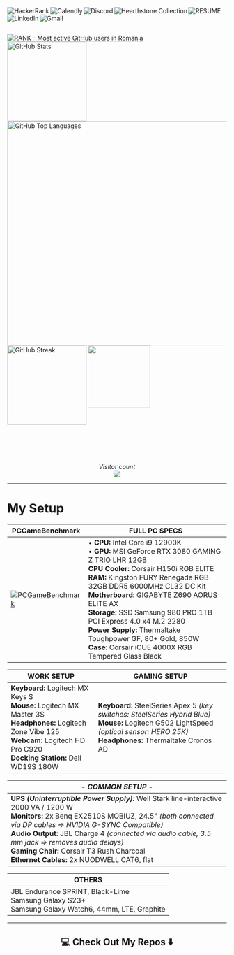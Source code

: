 <!-- Username = RomulusMirauta -->

<!-- https://shields.io/badges -->



<a href="https://www.hackerrank.com/profile/RomulusMirauta">
	<img align="left"
		src="https://img.shields.io/badge/-Hackerrank-2EC866?style=for-the-badge&logo=HackerRank&logoColor=white" 
		alt="HackerRank" />
</a>


<a href="https://calendly.com/romulus-mirauta/1-hour-meeting">
	<img align="left"
		src="https://img.shields.io/badge/Calendly-%23006BFF.svg?style=for-the-badge&logo=Calendly&logoColor=white"
		alt="Calendly" />
</a>


<a href="https://discord.com/users/171948220111388672">
	<img align="left"
		src="https://img.shields.io/badge/Discord-%235865F2.svg?style=for-the-badge&logo=discord&logoColor=white" 
		alt="Discord" />
</a>


<a href="https://hsreplay.net/collection/2/54480468/">
	<img align="left"
		src="https://img.shields.io/badge/Hearthstone-%23FA830D.svg?style=for-the-badge&logo=hearthstone-collection&logoColor=white" 
		alt="Hearthstone Collection" />
</a>


<a href="https://docs.google.com/document/d/1b2vt_GqHarnpi5ee7XQQPeUnvB5h7ksj43ciZZqfpwE/">
	<img align="left"
		src="https://img.shields.io/badge/_CV_-CV1?style=for-the-badge&color=silver"
		alt="RESUME" />
</a>


<a href="https://www.linkedin.com/in/romulus-mirauta/">
	<img align="left"
		src="https://img.shields.io/badge/linkedin-%230077B5.svg?style=for-the-badge&logo=linkedin&logoColor=white" 
		alt="LinkedIn" />
</a>


<a href="mailto:romulus.mirauta1@gmail.com">
	<img align="left"
		src="https://img.shields.io/badge/Gmail-D14836?style=for-the-badge&logo=gmail&logoColor=white" 
		alt="Gmail" />
</a>



<br><br>



<a href="https://user-badge.committers.top/romania/RomulusMirauta">
	<img align="center"
		src="https://user-badge.committers.top/romania/RomulusMirauta.svg" 
		alt="RANK - Most active GitHub users in Romania" />
</a>


<br>


<a href="#">
	<img align="left" height=182
		src="https://github-readme-stats.vercel.app/api?username=RomulusMirauta&theme=dark&show_icons=true&hide_border=false&count_private=true&cache_seconds=43200&custom_title=My&nbsp;GitHub&nbsp;Stats&card_width=460"
		alt="GitHub Stats" />
</a>


<a href="https://gh-stats-gen.vercel.app/">
	<img align="right" height=513
		src="https://github-readme-stats.vercel.app/api/top-langs/?username=RomulusMirauta&theme=dark&show_icons=true&hide_border=false&layout=pie&cache_seconds=43200&&langs_count=20&card_width=290"
		alt="GitHub Top Languages" />
</a>



<a href="#">
	<img align="left" height=182
		src="https://github-readme-streak-stats.herokuapp.com/?user=RomulusMirauta&theme=dark&hide_border=false&cache_seconds=43200&card_width=460"
		alt="GitHub Streak" />
</a>


<a href="#">
	<img align="left" height=143
		src="https://github-profile-trophy.vercel.app/?username=RomulusMirauta&theme=darkhub&no-frame=false&title=Repositories,Followers,Commits&column=-1" />
</a>


<br><br><br><br><br><br><br><br><br><br><br><br><br><br><br><br><br><br><br><br><br><br><br><br>


<p align="center">
	<i>Visitor count</i><br>
	<img src="https://profile-counter.glitch.me/RomulusMirauta/count.svg" />
</p>



<hr>



# My Setup



| PCGameBenchmark | FULL PC SPECS |
| ----- | --- |
| [![PCGameBenchmark](https://www.pcgamebenchmark.com/signature/intel-core-i9-12900k/32gb/nvidia-geforce-rtx-3080/twitch.png)](https://www.pcgamebenchmark.com/ratemypc?cpu=intel-core-i9-12900k&memory=32gb&gpu=nvidia-geforce-rtx-3080&platform=windows) | • **CPU:** Intel Core i9 12900K <br> • **GPU:** MSI GeForce RTX 3080 GAMING Z TRIO LHR 12GB <br> **CPU Cooler:** Corsair H150i RGB ELITE <br> **RAM:** Kingston FURY Renegade RGB 32GB DDR5 6000MHz CL32 DC Kit <br> **Motherboard:** GIGABYTE Z690 AORUS ELITE AX <br> **Storage:** SSD Samsung 980 PRO 1TB PCI Express 4.0 x4 M.2 2280 <br> **Power Supply:** Thermaltake Toughpower GF, 80+ Gold, 850W <br> **Case:** Corsair iCUE 4000X RGB Tempered Glass Black |





<!--

<hr>

| WORK | *- COMMON -* | GAMING |
| ----- | --- | --- |
| **Keyboard:** Logitech MX Keys S <br> **Mouse:** Logitech MX Master 3S <br> **Headphones:** Logitech Zone Vibe 125 <br> **Webcam:** Logitech HD Pro C920 <br> **Docking Station:** Dell WD19S 180W | **UPS** ***(Uninterruptible Power Supply):*** Well Stark line-interactive 2000 VA / 1200 W <br> **Monitors:** 2x Benq EX2510S MOBIUZ, 24.5" *(both connected via DP cables => NVIDIA G-SYNC Compatible)* <br> **Audio Output:** JBL Charge 4 *(connected via audio cable, 3.5 mm jack => removes audio delays)* <br> **Gaming Chair:** Corsair T3 Rush Charcoal <br> **Ethernet Cables:** 2x NUODWELL CAT6, flat | **Keyboard:** SteelSeries Apex 5 *(key switches: SteelSeries Hybrid Blue)* <br> **Mouse:** Logitech G502 LightSpeed *(optical sensor: HERO 25K)* <br> **Headphones:** Thermaltake Cronos AD |

-->




<!--

| WORK |
| ----- |
| **Keyboard:** Logitech MX Keys S <br> **Mouse:** Logitech MX Master 3S <br> **Headphones:** Logitech Zone Vibe 125 <br> **Webcam:** Logitech HD Pro C920 <br> **Docking Station:** Dell WD19S 180W | 

| *- COMMON -* |
| ----- |
| **UPS** ***(Uninterruptible Power Supply):*** Well Stark line-interactive 2000 VA / 1200 W <br> **Monitors:** 2x Benq EX2510S MOBIUZ, 24.5" *(both connected via DP cables => NVIDIA G-SYNC Compatible)* <br> **Audio Output:** JBL Charge 4 *(connected via audio cable, 3.5 mm jack => removes audio delays)* <br> **Gaming Chair:** Corsair T3 Rush Charcoal <br> **Ethernet Cables:** 2x NUODWELL CAT6, flat |

| GAMING |
| ----- |
| **Keyboard:** SteelSeries Apex 5 *(key switches: SteelSeries Hybrid Blue)* <br> **Mouse:** Logitech G502 LightSpeed *(optical sensor: HERO 25K)* <br> **Headphones:** Thermaltake Cronos AD |

-->




| WORK SETUP | GAMING SETUP |
| ----- | --- |
| **Keyboard:** Logitech MX Keys S <br> **Mouse:** Logitech MX Master 3S <br> **Headphones:** Logitech Zone Vibe 125 <br> **Webcam:** Logitech HD Pro C920 <br> **Docking Station:** Dell WD19S 180W | **Keyboard:** SteelSeries Apex 5 *(key switches: SteelSeries Hybrid Blue)* <br> **Mouse:** Logitech G502 LightSpeed *(optical sensor: HERO 25K)* <br> **Headphones:** Thermaltake Cronos AD |


| *- COMMON SETUP -* |
| ----- |
| **UPS** ***(Uninterruptible Power Supply):*** Well Stark line-interactive 2000 VA / 1200 W <br> **Monitors:** 2x Benq EX2510S MOBIUZ, 24.5" *(both connected via DP cables => NVIDIA G-SYNC Compatible)* <br> **Audio Output:** JBL Charge 4 *(connected via audio cable, 3.5 mm jack => removes audio delays)* <br> **Gaming Chair:** Corsair T3 Rush Charcoal <br> **Ethernet Cables:** 2x NUODWELL CAT6, flat |



| OTHERS |
| ----- |
|  JBL Endurance SPRINT, Black-Lime <br> Samsung Galaxy S23+ <br> Samsung Galaxy Watch6, 44mm, LTE, Graphite |  



<hr>



<h2  align="center">💻 Check Out My Repos ⬇️ </h2>





<!-- LEARNING



-->